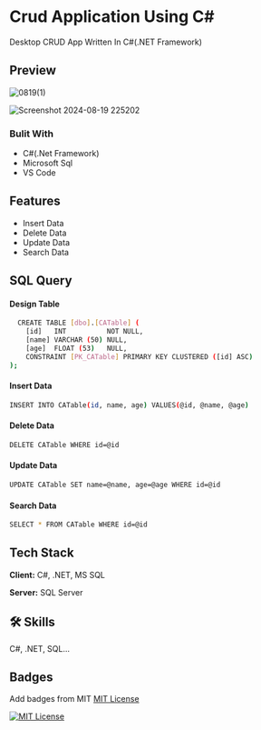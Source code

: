 
# Crud Application Using C#

Desktop CRUD App Written In C#(.NET Framework)


## Preview

![0819(1)](https://github.com/user-attachments/assets/2389887b-9a91-4f69-b009-0498fe029c0c) 

![Screenshot 2024-08-19 225202](https://github.com/user-attachments/assets/d69719c4-7416-4304-8be3-52d197639fec)





### Bulit With
- C#(.Net Framework)
- Microsoft Sql
- VS Code


## Features

- Insert Data
- Delete Data
- Update Data
- Search Data


## SQL Query
#### Design Table
```bash
  CREATE TABLE [dbo].[CATable] (
    [id]   INT          NOT NULL,
    [name] VARCHAR (50) NULL,
    [age]  FLOAT (53)   NULL,
    CONSTRAINT [PK_CATable] PRIMARY KEY CLUSTERED ([id] ASC)
);
```
#### Insert Data
```bash
INSERT INTO CATable(id, name, age) VALUES(@id, @name, @age)
```
#### Delete Data
```bash
DELETE CATable WHERE id=@id
```
#### Update Data
```bash
UPDATE CATable SET name=@name, age=@age WHERE id=@id
```
#### Search Data
```bash
SELECT * FROM CATable WHERE id=@id
```
## Tech Stack

**Client:** C#, .NET, MS SQL

**Server:** SQL Server


## 🛠 Skills
C#, .NET, SQL...


## Badges

Add badges from MIT [MIT License](https://choosealicense.com/licenses/mit/)

[![MIT License](https://img.shields.io/badge/License-MIT-green.svg)](https://github.com/sszobaer/Crud-App-Using-C-.NET/blob/main/LICENSE)

